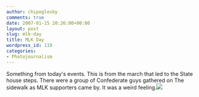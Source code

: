 ```yaml
---
author: chipoglesby
comments: true
date: 2007-01-15 20:26:00+00:00
layout: post
slug: mlk-day
title: MLK Day
wordpress_id: 119
categories:
- Photojournalism
---
```


Something from today's events.  This is from the march that led to the State house steps.  There were a group of Confederate guys gathered on The sidewalk as MLK supporters came by.  It was a weird feeling.[![](http://bp1.blogger.com/_GlcbreYSTwI/RavkHl9mcNI/AAAAAAAAAGY/DEdJwDJlt9Y/s400/_MG_8640.jpg)](http://bp1.blogger.com/_GlcbreYSTwI/RavkHl9mcNI/AAAAAAAAAGY/DEdJwDJlt9Y/s1600-h/_MG_8640.jpg)
